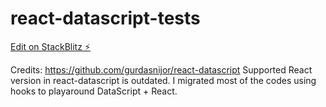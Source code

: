 # react-datascript-tests

[Edit on StackBlitz ⚡️](https://stackblitz.com/edit/react-datascript-tests)

Credits: https://github.com/gurdasnijor/react-datascript
Supported React version in react-datascript is outdated. I migrated most of the codes using hooks to playaround DataScript + React.
